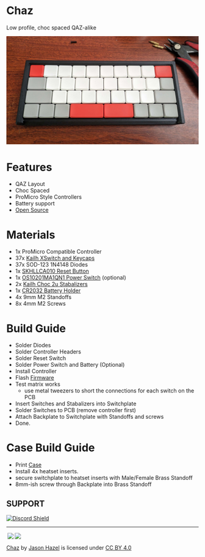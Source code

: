 # Chaz
Low profile, choc spaced QAZ-alike

![Chaz](images/chaz.jpg)


# Features
* QAZ Layout
* Choc Spaced
* ProMicro Style Controllers
* Battery support
* [Open Source](source/)

# Materials
* 1x ProMicro Compatible Controller
* 37x [Kailh XSwitch and Keycaps](https://mkultra.click/kailh-x-switches-and-keycaps/)
* 37x SOD-123 1N4148 Diodes
* 1x [SKHLLCA010 Reset Button](https://www.aliexpress.us/item/3256804101901854.html)
* 1x [OS10201MA1QN1 Power Switch](https://www.digikey.com/en/products/detail/c-k/OS102011MA1QN1/1981430)  (optional)
* 2x [Kailh Choc 2u Stabalizers](https://www.aliexpress.us/item/2251832852867988.html)
* 1x [CR2032 Battery Holder](https://www.aliexpress.us/item/2251832843180857.html)
* 4x 9mm M2 Standoffs
* 8x 4mm M2 Screws


# Build Guide
* Solder Diodes
* Solder Controller Headers
* Solder Reset Switch
* Solder Power Switch and Battery (Optional)
* Install Controller
* Flash [Firmware](FIRMWARE.md)
* Test matrix works 
  * use metal tweezers to short the connections for each switch on the PCB
* Insert Switches and Stabalizers into Switchplate
* Solder Switches to PCB (remove controller first)
* Attach Backplate to Switchplate with Standoffs and screws
* Done.

# Case Build Guide
* Print [Case](case/case.stl)
* Install 4x heatset inserts.
* secure switchplate to heatset inserts with Male/Female Brass Standoff
* 8mm-ish screw through Backplate into Brass Standoff

## SUPPORT
<a href='https://discord.gg/jP6hvgNN8r'>
<img src="https://discordapp.com/api/guilds/989552667330228374/widget.png?style=shield" alt="Discord Shield"/>
</a>


---
<img style="height:22px!important;margin-left:3px;vertical-align:text-bottom;" src="https://mirrors.creativecommons.org/presskit/icons/cc.svg?ref=chooser-v1"><img style="height:22px!important;margin-left:3px;vertical-align:text-bottom;" src="https://mirrors.creativecommons.org/presskit/icons/by.svg?ref=chooser-v1">

<p xmlns:cc="http://creativecommons.org/ns#" xmlns:dct="http://purl.org/dc/terms/"><a property="dct:title" rel="cc:attributionURL" href="https://github.com/hazels-garage/chaz">Chaz</a> by <a rel="cc:attributionURL dct:creator" property="cc:attributionName" href="https://github.com/jasonhazel">Jason Hazel</a> is licensed under <a href="http://creativecommons.org/licenses/by/4.0/?ref=chooser-v1" target="_blank" rel="license noopener noreferrer" style="display:inline-block;">CC BY 4.0</a></p>
